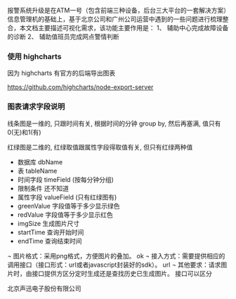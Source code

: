 报警系统升级是在ATM一号（包含前端三种设备，后台三大平台的一套解决方案）信息管理机的基础上，基于北京公司和广州公司运营中遇到的一些问题进行梳理整合，本文档主要描述可视化需求，该功能主要作用是：
1、  辅助中心完成故障设备的诊断
2、  辅助值班员完成网点警情判断


### 使用 highcharts

因为 highcharts 有官方的后端导出图表

<https://github.com/highcharts/node-export-server>


### 图表请求字段说明

线条图是一维的, 只跟时间有关, 根据时间的分钟 group by, 然后再塞满, 值只有0(无)和1(有)

红绿图是二维的, 红绿取值跟属性字段得取值有关, 但只有红绿两种值

- 数据库 dbName
- 表 tableName
- 时间字段 timeField (按每分钟分组)
- 限制条件 还不知道
- 属性字段 valueField (只有红绿图有)
- greenValue 字段值等于多少显示绿色
- redValue 字段值等于多少显示红色
- imgSize 生成图片尺寸
- startTime 查询开始时间
- endTime 查询结束时间



¬ 图片格式：采用png格式，方便图片的叠加。 ok
¬ 接入方式：需要提供相应的调用接口（接口形式：url或者javascript封装好的sdk）。  url
¬ 其他要求：请求图片时，由接口提供方区分定时生成还是查找历史已生成图片。 接口可以区分


北京声迅电子股份有限公司
